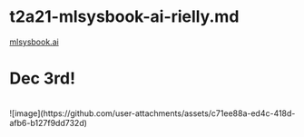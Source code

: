
<h1>t2a21-mlsysbook-ai-rielly.md</h1>

<a href="https://mlsysbook.ai/contents/core/conclusion/conclusion.html">mlsysbook.ai</a><br>


<h1>Dec 3rd!</h1><br>
![image](https://github.com/user-attachments/assets/c71ee88a-ed4c-418d-afb6-b127f9dd732d)

